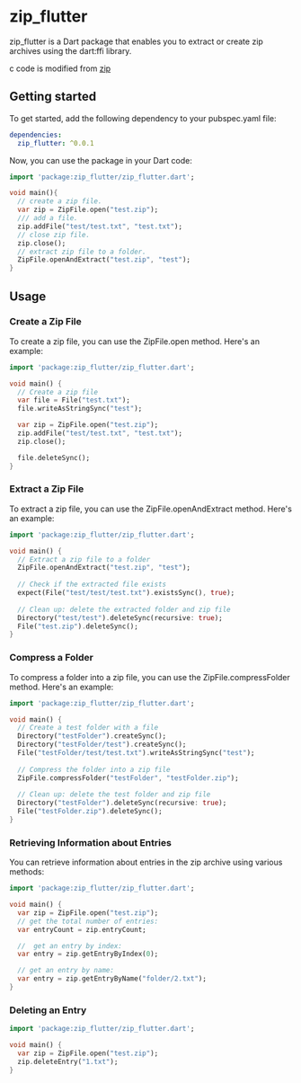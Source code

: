 # zip_flutter

zip_flutter is a Dart package that enables you to extract or create zip archives using the dart:ffi library.

c code is modified from [zip](https://github.com/kuba--/zip)

## Getting started

To get started, add the following dependency to your pubspec.yaml file:

```yaml
dependencies:
  zip_flutter: ^0.0.1
```

Now, you can use the package in your Dart code:

```dart
import 'package:zip_flutter/zip_flutter.dart';

void main(){
  // create a zip file.
  var zip = ZipFile.open("test.zip");
  /// add a file.
  zip.addFile("test/test.txt", "test.txt");
  // close zip file.
  zip.close();
  // extract zip file to a folder.
  ZipFile.openAndExtract("test.zip", "test");
}
```

## Usage

### Create a Zip File
To create a zip file, you can use the ZipFile.open method. Here's an example:

```dart
import 'package:zip_flutter/zip_flutter.dart';

void main() {
  // Create a zip file
  var file = File("test.txt");
  file.writeAsStringSync("test");

  var zip = ZipFile.open("test.zip");
  zip.addFile("test/test.txt", "test.txt");
  zip.close();

  file.deleteSync();
}
```

### Extract a Zip File

To extract a zip file, you can use the ZipFile.openAndExtract method. Here's an example:

```dart
import 'package:zip_flutter/zip_flutter.dart';

void main() {
  // Extract a zip file to a folder
  ZipFile.openAndExtract("test.zip", "test");
  
  // Check if the extracted file exists
  expect(File("test/test/test.txt").existsSync(), true);
  
  // Clean up: delete the extracted folder and zip file
  Directory("test/test").deleteSync(recursive: true);
  File("test.zip").deleteSync();
}

```

### Compress a Folder

To compress a folder into a zip file, you can use the ZipFile.compressFolder method. Here's an example:

```dart
import 'package:zip_flutter/zip_flutter.dart';

void main() {
  // Create a test folder with a file
  Directory("testFolder").createSync();
  Directory("testFolder/test").createSync();
  File("testFolder/test/test.txt").writeAsStringSync("test");
  
  // Compress the folder into a zip file
  ZipFile.compressFolder("testFolder", "testFolder.zip");
  
  // Clean up: delete the test folder and zip file
  Directory("testFolder").deleteSync(recursive: true);
  File("testFolder.zip").deleteSync();
}
```

### Retrieving Information about Entries

You can retrieve information about entries in the zip archive using various methods:

```dart
import 'package:zip_flutter/zip_flutter.dart';

void main() {
  var zip = ZipFile.open("test.zip");
  // get the total number of entries:
  var entryCount = zip.entryCount;

  //  get an entry by index:
  var entry = zip.getEntryByIndex(0);

  // get an entry by name:
  var entry = zip.getEntryByName("folder/2.txt");
}
```

### Deleting an Entry

```dart
import 'package:zip_flutter/zip_flutter.dart';

void main() {
  var zip = ZipFile.open("test.zip");
  zip.deleteEntry("1.txt");
}
```